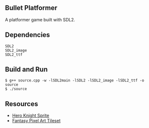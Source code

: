 ## Bullet Platformer
A platformer game built with SDL2.

## Dependencies
```
SDL2
SDL2_image
SDL2_ttf
```

## Build and Run
```
$ g++ source.cpp -w -lSDL2main -lSDL2 -lSDL2_image -lSDL2_ttf -o source
$ ./source
```

## Resources
- [Hero Knight Sprite](https://stensven.itch.io/hero-knight)
- [Fantasy Pixel Art Tileset](https://mostbestestgames.itch.io/fantasy-pixelart-tileset)